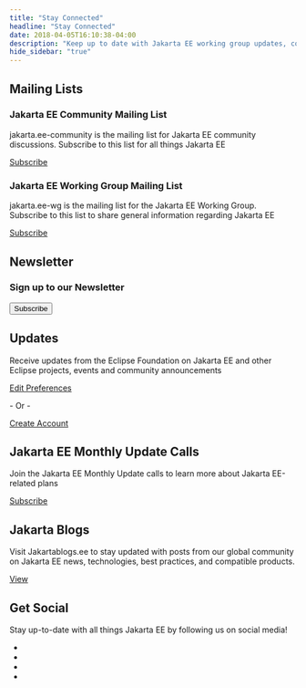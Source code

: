 ```yaml
---
title: "Stay Connected"
headline: "Stay Connected" 
date: 2018-04-05T16:10:38-04:00
description: "Keep up to date with Jakarta EE working group updates, community news and announcement."
hide_sidebar: "true"
---
```

<h2 class="text-center heading-line"><span>Mailing Lists</span></h2>

<div class="row text-center">
  <div class="col-sm-12">
    <h3>Jakarta EE Community Mailing List</h3>
    <p>jakarta.ee-community is the mailing list for Jakarta EE community discussions. Subscribe to this list for all things Jakarta EE</p>
    <p>
      <a class="btn btn-primary btn-lg" href="https://accounts.eclipse.org/mailing-list/jakarta.ee-community">Subscribe</a>
    </p>
  </div>
  <div class="col-sm-12">
    <h3>Jakarta EE Working Group Mailing List</h3>
    <p>jakarta.ee-wg is the mailing list for the Jakarta EE Working Group. Subscribe to this list to share general information regarding Jakarta EE</p>
    <p><a class="btn btn-primary btn-lg" href="https://accounts.eclipse.org/mailing-list/jakarta.ee-wg">Subscribe</a>
    </p>
  </div>
</div>
<div class="row text-center margin-top-30">
  <div class="col-md-18 col-md-offset-3">
    <h2 class="text-center heading-line">
      <span>Newsletter</span>
    </h2>     
    <h3>Sign up to our Newsletter</h3>
    <form action="https://eclipsecon.us6.list-manage.com/subscribe/post" method="post" target="_blank">
      <div class="form-group col-md-12 col-md-offset-6 text-center">
       <input type="hidden" name="u" value="eaf9e1f06f194eadc66788a85">
       <input type="hidden" name="id" value="98ae69e304">
      </div>
      <div class="col-md-24">
        <input type="submit" value="Subscribe" name="subscribe" class="button btn btn-primary btn-lg">
      </div>
    </form>
  </div>
</div>
<div class="row text-center margin-top-50 margin-bottom-30">
  <div class="col-md-18 col-md-offset-3">
    <h2 class="text-center heading-line">
      <span>Updates</span>
    </h2>
    <p>Receive updates from the Eclipse Foundation on Jakarta EE and other Eclipse projects, events and community announcements</p>
    <p><a class="btn btn-primary btn-lg" href="https://accounts.eclipse.org/user/edit#open_tab_privacy"> Edit Preferences</a></p>
    <p>- Or -</p>
    <p> <a class="" href="https://accounts.eclipse.org/user/register">Create Account</a></p>
  </div>
</div>
<div class="row text-center margin-top-50 margin-bottom-30">
  <div class="col-md-18 col-md-offset-3">
    <h2 class="text-center heading-line">
      <span>Jakarta EE Monthly Update Calls</span>
    </h2>
    <p>Join the Jakarta EE Monthly Update calls to learn more about Jakarta EE-related plans</p>
    <p><a class="btn btn-primary btn-lg" href="https://calendar.google.com/calendar/embed?src=eclipse-foundation.org_3281qms6riu4kdf354jn5idon0%40group.calendar.google.com&ctz=America%2FToronto">Subscribe</a></p>
  </div>
</div>

<div class="row text-center margin-bottom-30">
  <div class="col-md-18 col-md-offset-3">
    <h2 class="text-center heading-line">
      <span>Jakarta Blogs</span>
    </h2>
    <p>Visit Jakartablogs.ee to stay updated with posts from our global community on Jakarta EE news, technologies, best practices, and compatible products.</p>
    <p><a class="btn btn-primary btn-lg" href="https://jakartablogs.ee">View</a></p>
  </div>
</div>

<div class="row text-center margin-bottom-30">
  <div class="col-md-18 col-md-offset-3">
    <h2 class="text-center heading-line"><span>Get Social</span></h2>
    <p>Stay up-to-date with all things Jakarta EE by following us on social media!</p>
		<ul class="list-inline big">
		  <li>
		    <a class="social-media-link fa-stack fa-lg" href="https://twitter.com/JakartaEE">
			    <i class="fa fa-circle-thin fa-stack-2x"></i>
			    <i class="fa fa-twitter fa-stack-1x"></i>
		    </a>
		  </li>
		  <li>
		    <a class="social-media-link fa-stack fa-lg" href="https://www.facebook.com/JakartaEE">
			    <i class="fa fa-circle-thin fa-stack-2x"></i>
			    <i class="fa fa-facebook fa-stack-1x"></i>
		    </a>
		  </li>
		  <li>
		    <a class="social-media-link fa-stack fa-lg" href="https://www.youtube.com/user/EclipseFdn">
			    <i class="fa fa-circle-thin fa-stack-2x"></i>
			    <i class="fa fa-youtube fa-stack-1x"></i>
		    </a>
		  </li>
		  <li>
		    <a class="social-media-link fa-stack fa-lg" href="https://www.linkedin.com/groups/13597511/">
		    <i class="fa fa-circle-thin fa-stack-2x"></i>
		    <i class="fa fa-linkedin fa-stack-1x"></i>
		    </a>
		  </li>
		</ul>
	</div>
</div>
